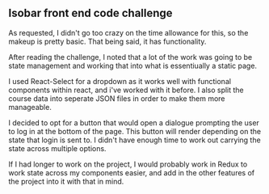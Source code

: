 ## Isobar front end code challenge

As requested, I didn't go too crazy on the time allowance for this, so the makeup is pretty basic. That being said, it has functionality. 

After reading the challenge, I noted that  a lot of the work was going to be state management and working that into what is essentiually a static page. 

I used React-Select for a dropdown as it works well with functional components within react, and i've worked with it before. I also split the course data into seperate JSON files in order to make them more manageable. 

I decided to opt for a button that would open a dialogue prompting the user to log in at the bottom of the page. This button will render depending on the state that login is sent to. I didn't have enough time to work out carrying the state across multiple options. 

If I had longer to work on the project, I would probably work in Redux to work state across my components easier, and add in the other features of the project into it with that in mind.
